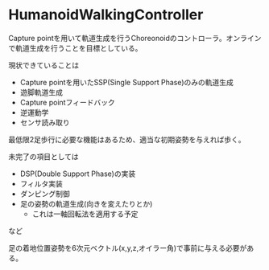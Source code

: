 # HumanoidWalkingController

Capture pointを用いて軌道生成を行うChoreonoidのコントローラ。オンラインで軌道生成を行うことを目標としている。

現状できていることは

- Capture pointを用いたSSP(Single Support Phase)のみの軌道生成
- 遊脚軌道生成
- Capture pointフィードバック
- 逆運動学
- センサ読み取り

最低限2足歩行に必要な機能はあるため、適当な初期姿勢を与えれば歩く。

未完了の項目としては

- DSP(Double Support Phase)の実装
- フィルタ実装
- ダンピング制御
- 足の姿勢の軌道生成(向きを変えたりとか)
  - これは一軸回転法を適用する予定 

など

足の着地位置姿勢を6次元ベクトル(x,y,z,オイラー角)で事前に与える必要がある。
